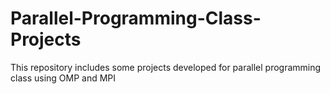 # Parallel-Programming-Class-Projects
This repository includes some projects developed for parallel programming class using OMP and MPI
